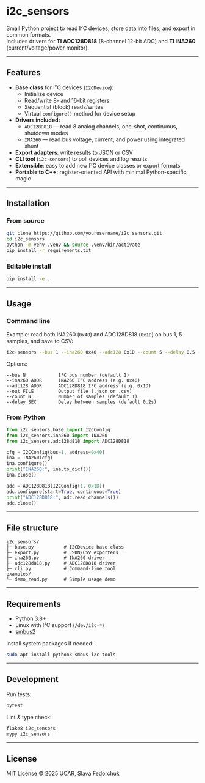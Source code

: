 # i2c_sensors

Small Python project to read I²C devices, store data into files, and export in common formats.  
Includes drivers for **TI ADC128D818** (8-channel 12-bit ADC) and **TI INA260** (current/voltage/power monitor).

---

## Features
- **Base class** for I²C devices (`I2CDevice`):
  - Initialize device
  - Read/write 8- and 16-bit registers
  - Sequential (block) reads/writes
  - Virtual `configure()` method for device setup
- **Drivers included:**
  - `ADC128D818` — read 8 analog channels, one-shot, continuous, shutdown modes
  - `INA260` — read bus voltage, current, and power using integrated shunt
- **Export adapters**: write results to JSON or CSV
- **CLI tool** (`i2c-sensors`) to poll devices and log results
- **Extensible**: easy to add new I²C device classes or export formats
- **Portable to C++**: register-oriented API with minimal Python-specific magic

---

## Installation

### From source
```bash
git clone https://github.com/yourusername/i2c_sensors.git
cd i2c_sensors
python -m venv .venv && source .venv/bin/activate
pip install -r requirements.txt
````

### Editable install

```bash
pip install -e .
```

---

## Usage

### Command line

Example: read both INA260 (`0x40`) and ADC128D818 (`0x1D`) on bus 1, 5 samples, and save to CSV:

```bash
i2c-sensors --bus 1 --ina260 0x40 --adc128 0x1D --count 5 --delay 0.5 --out readings.csv
```

Options:

```
--bus N            I²C bus number (default 1)
--ina260 ADDR      INA260 I²C address (e.g. 0x40)
--adc128 ADDR      ADC128D818 I²C address (e.g. 0x1D)
--out FILE         Output file (.json or .csv)
--count N          Number of samples (default 1)
--delay SEC        Delay between samples (default 0.2s)
```

### From Python

```python
from i2c_sensors.base import I2CConfig
from i2c_sensors.ina260 import INA260
from i2c_sensors.adc128d818 import ADC128D818

cfg = I2CConfig(bus=1, address=0x40)
ina = INA260(cfg)
ina.configure()
print("INA260:", ina.to_dict())
ina.close()

adc = ADC128D818(I2CConfig(1, 0x1D))
adc.configure(start=True, continuous=True)
print("ADC128D818:", adc.read_channels())
adc.close()
```

---

## File structure

```
i2c_sensors/
├─ base.py           # I2CDevice base class
├─ export.py         # JSON/CSV exporters
├─ ina260.py         # INA260 driver
├─ adc128d818.py     # ADC128D818 driver
├─ cli.py            # Command-line tool
examples/
└─ demo_read.py      # Simple usage demo
```

---

## Requirements

* Python 3.8+
* Linux with I²C support (`/dev/i2c-*`)
* [smbus2](https://pypi.org/project/smbus2/)

Install system packages if needed:

```bash
sudo apt install python3-smbus i2c-tools
```

---

## Development

Run tests:

```bash
pytest
```

Lint & type check:

```bash
flake8 i2c_sensors
mypy i2c_sensors
```

---

## License

MIT License © 2025 UCAR, Slava Fedorchuk
